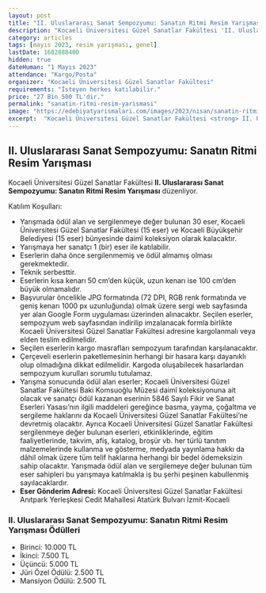 ```yaml
---
layout: post
title: "II. Uluslararası Sanat Sempozyumu: Sanatın Ritmi Resim Yarışması"
description: "Kocaeli Üniversitesi Güzel Sanatlar Fakültesi 'II. Uluslararası Sanat Sempozyumu: Sanatın Ritmi Resim Yarışması' düzenliyor."
category: articles
tags: [mayıs 2023, resim yarışması, genel]
lastDate: 1682888400
hidden: true
dateHuman: "1 Mayıs 2023"
attendance: "Kargo/Posta"
organizer: "Kocaeli Üniversitesi Güzel Sanatlar Fakültesi"
requirements: "İsteyen herkes katılabilir."
price: "27 Bin 500 TL'dir."
permalink: "sanatin-ritmi-resim-yarismasi"
image: "https://edebiyatyarismalari.com/images/2023/nisan/sanatin-ritmi-resim-yarismasi.jpg"
excerpt:  "Kocaeli Üniversitesi Güzel Sanatlar Fakültesi <strong> II. Uluslararası Sanat Sempozyumu: Sanatın Ritmi Resim Yarışması </strong> düzenliyor."
---
```


## II. Uluslararası Sanat Sempozyumu: Sanatın Ritmi Resim Yarışması
Kocaeli Üniversitesi Güzel Sanatlar Fakültesi **II. Uluslararası Sanat Sempozyumu: Sanatın Ritmi Resim Yarışması** düzenliyor.  

Katılım Koşulları:
- Yarışmada ödül alan ve sergilenmeye değer bulunan 30 eser, Kocaeli Üniversitesi Güzel Sanatlar Fakültesi (15 eser) ve Kocaeli Büyükşehir Belediyesi (15 eser) bünyesinde daimî koleksiyon olarak kalacaktır.
- Yarışmaya her sanatçı 1 (bir) eser ile katılabilir.
- Eserlerin daha önce sergilenmemiş ve ödül almamış olması gerekmektedir.
- Teknik serbesttir.
- Eserlerin kısa kenarı 50 cm’den küçük, uzun kenarı ise 100 cm’den büyük olmamalıdır.
- Başvurular öncelikle JPG formatında (72 DPI, RGB renk formatında ve geniş kenarı 1000 px uzunluğunda) olmak üzere sergi web sayfasında yer alan Google Form uygulaması üzerinden alınacaktır. Seçilen eserler, sempozyum web sayfasından indirilip imzalanacak formla birlikte Kocaeli Üniversitesi Güzel Sanatlar Fakültesi adresine kargolanmalı veya elden teslim edilmelidir.
- Seçilen eserlerin kargo masrafları sempozyum tarafından karşılanacaktır.
- Çerçeveli eserlerin paketlemesinin herhangi bir hasara karşı dayanıklı olup olmadığına dikkat edilmelidir. Kargoda oluşabilecek hasarlardan sempozyum kurulları sorumlu tutulamaz.
- Yarışma sonucunda ödül alan eserler; Kocaeli Üniversitesi Güzel Sanatlar Fakültesi Baki Komsuoğlu Müzesi daimî koleksiyonuna ait olacak ve sanatçı ödül kazanan eserinin 5846 Sayılı Fikir ve Sanat Eserleri Yasası’nın ilgili maddeleri gereğince basma, yayma, çoğaltma ve sergileme haklarını da Kocaeli Üniversitesi Güzel Sanatlar Fakültesi’ne devretmiş olacaktır. Ayrıca Kocaeli Üniversitesi Güzel Sanatlar Fakültesi sergilenmeye değer bulunan eserleri, etkinliklerinde, eğitim faaliyetlerinde, takvim, afiş, katalog, broşür vb. her türlü tanıtım malzemelerinde kullanma ve gösterme, medyada yayınlama hakkı da dâhil olmak üzere tüm telif haklarına herhangi bir bedel ödemeksizin sahip olacaktır. Yarışmada ödül alan ve sergilemeye değer bulunan tüm eser sahipleri bu yarışmaya katılmakla iş bu şerhi peşinen kabullenmiş sayılacaklardır.
- **Eser Gönderim Adresi:** Kocaeli Üniversitesi Güzel Sanatlar Fakültesi Anıtpark Yerleşkesi Cedit Mahallesi Atatürk Bulvarı İzmit-Kocaeli


### II. Uluslararası Sanat Sempozyumu: Sanatın Ritmi Resim Yarışması Ödülleri
- Birinci: 10.000 TL 
- İkinci: 7.500 TL 
- Üçüncü: 5.000 TL 
- Jüri Özel Ödülü: 2.500 TL
- Mansiyon Ödülü: 2.500 TL